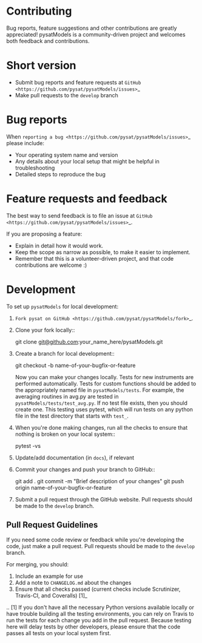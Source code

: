 Contributing
============

Bug reports, feature suggestions and other contributions are greatly
appreciated!  pysatModels is a community-driven project and welcomes both feedback and contributions.

Short version
=============

* Submit bug reports and feature requests at `GitHub <https://github.com/pysat/pysatModels/issues>`_
* Make pull requests to the ``develop`` branch

Bug reports
===========

When `reporting a bug <https://github.com/pysat/pysatModels/issues>`_ please
include:

* Your operating system name and version
* Any details about your local setup that might be helpful in troubleshooting
* Detailed steps to reproduce the bug

Feature requests and feedback
=============================

The best way to send feedback is to file an issue at
`GitHub <https://github.com/pysat/pysatModels/issues>`_.

If you are proposing a feature:

* Explain in detail how it would work.
* Keep the scope as narrow as possible, to make it easier to implement.
* Remember that this is a volunteer-driven project, and that code contributions
  are welcome :)

Development
===========

To set up `pysatModels` for local development:

1. `Fork pysat on GitHub <https://github.com/pysat/pysatModels/fork>`_.
2. Clone your fork locally::

    git clone git@github.com:your_name_here/pysatModels.git

3. Create a branch for local development::

    git checkout -b name-of-your-bugfix-or-feature

   Now you can make your changes locally. Tests for new instruments are
   performed automatically.  Tests for custom functions should be added to the
   appropriately named file in ``pysatModels/tests``.  For example, the averaging routines in avg.py are tested in ``pysatModels/tests/test_avg.py``.  If no
   test file exists, then you should create one.  This testing uses pytest, which
   will run tests on any python file in the test directory that starts with
   ``test_``.

4. When you're done making changes, run all the checks to ensure that nothing
   is broken on your local system::

    pytest -vs

5. Update/add documentation (in ``docs``), if relevant

5. Commit your changes and push your branch to GitHub::

    git add .
    git commit -m "Brief description of your changes"
    git push origin name-of-your-bugfix-or-feature

6. Submit a pull request through the GitHub website. Pull requests should be
   made to the ``develop`` branch.

Pull Request Guidelines
-----------------------

If you need some code review or feedback while you're developing the code, just
make a pull request. Pull requests should be made to the ``develop`` branch.

For merging, you should:

1. Include an example for use
2. Add a note to ``CHANGELOG.md`` about the changes
3. Ensure that all checks passed (current checks include Scrutinizer, Travis-CI,
   and Coveralls) [1]_

.. [1] If you don't have all the necessary Python versions available locally or
       have trouble building all the testing environments, you can rely on
       Travis to run the tests for each change you add in the pull request.
       Because testing here will delay tests by other developers, please ensure
       that the code passes all tests on your local system first.
